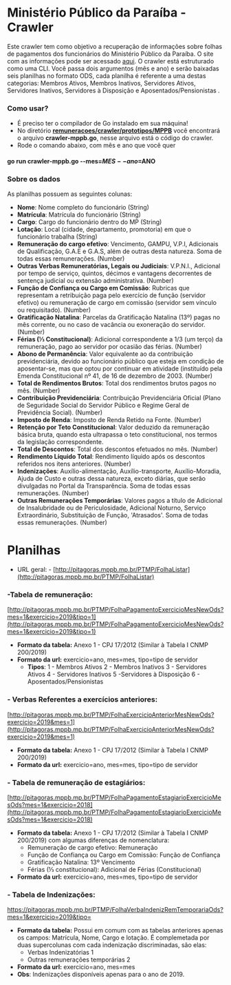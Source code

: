 # Ministério Público da Paraíba - Crawler
Este crawler tem como objetivo a recuperação de informações sobre folhas de pagamentos dos funcionários do Ministério Público da Paraíba. O site com as informações pode ser acessado [aqui](http://pitagoras.mppb.mp.br/PTMP/FolhaListar).
O crawler está estruturado como uma CLI. Você passa dois argumentos (mês e ano) e serão baixadas seis planilhas no formato ODS, cada planilha é referente a uma destas categorias: Membros Ativos, Membros Inativos, Servidores Ativos, Servidores Inativos, Servidores à Disposição e Aposentados/Pensionistas
.

### Como usar?
- É preciso ter o compilador de Go instalado em sua máquina!
- No diretório [**remuneracoes/crawler/prototipos/MPPB**](https://github.com/dadosjusbr/remuneracoes/tree/primeiros-crawlers/crawler/prototipos/MPPB) você encontrará o arquivo **crawler-mppb.go**, nesse arquivo está o código do crawler.
- Rode o comando abaixo, com mês e ano que você quer
#### go run crawler-mppb.go --mes=$MES --ano=$ANO

### Sobre os dados

As planilhas possuem as seguintes colunas:

- **Nome**: Nome completo do funcionário (String)
- **Matrícula**: Matrícula do funcionário (String)  
- **Cargo**: Cargo do funcionário dentro do MP (String)
- **Lotação**: Local (cidade, departamento, promotoria) em que o funcionário trabalha (String)
- **Remuneração do cargo efetivo**: Vencimento, GAMPU, V.P.I, Adicionais de Qualificação, G.A.E e G.A.S, além de outras desta natureza. Soma de todas essas remunerações. (Number) 
- **Outras Verbas Remuneratórias, Legais ou Judiciais**: V.P.N.I., Adicional por tempo de serviço, quintos, décimos e vantagens decorrentes de sentença judicial ou extensão administrativa. (Number) 
- **Função de Confiança ou Cargo em Comissão**: Rubricas que representam a retribuição paga pelo exercício de função (servidor efetivo) ou remuneração de cargo em comissão (servidor sem vínculo ou requisitado). (Number) 
- **Gratificação Natalina**: Parcelas da Gratificação Natalina (13º) pagas no mês corrente, ou no caso de vacância ou exoneração do servidor. (Number)  
- **Férias (⅓ Constitucional)**: Adicional correspondente a 1/3 (um terço) da remuneração, pago ao servidor por ocasião das férias. (Number) 
- **Abono de Permanência**:  Valor equivalente ao da contribuição previdenciária, devido ao funcionário público que esteja em condição de aposentar-se, mas que optou por continuar em atividade (instituído pela Emenda Constitucional nº 41, de 16 de dezembro de 2003. (Number) 
- **Total de Rendimentos Brutos**: Total dos rendimentos brutos pagos no mês. (Number) 
- **Contribuição Previdenciária**: Contribuição Previdenciária Oficial (Plano de Seguridade Social do Servidor Público e Regime Geral de Previdência Social). (Number) 
- **Imposto de Renda**: Imposto de Renda Retido na Fonte. (Number) 
- **Retenção por Teto Constitucional**: Valor deduzido da remuneração básica bruta, quando esta ultrapassa o teto constitucional, nos termos da legislação correspondente.
- **Total de Descontos**:  Total dos descontos efetuados no mês. (Number) 
- **Rendimento Líquido Total**: Rendimento líquido após os descontos referidos nos itens anteriores. (Number) 
- **Indenizações**: Auxílio-alimentação, Auxílio-transporte, Auxílio-Moradia, Ajuda de Custo e outras dessa natureza, exceto diárias, que serão divulgadas no Portal da Transparência. Soma de todas essas remunerações. (Number) 
- **Outras Remunerações Temporárias**: Valores pagos a título de Adicional de Insalubridade ou de Periculosidade, Adicional Noturno, Serviço Extraordinário, Substituição de Função, 'Atrasados'. Soma de todas essas remunerações. (Number) 


# Planilhas
- URL geral: -   [http://pitagoras.mppb.mp.br/PTMP/FolhaListar](http://pitagoras.mppb.mp.br/PTMP/FolhaListar)

### **-Tabela de remuneração**:  
[http://pitagoras.mppb.mp.br/PTMP/FolhaPagamentoExercicioMesNewOds?mes=1&exercicio=2019&tipo=1](http://pitagoras.mppb.mp.br/PTMP/FolhaPagamentoExercicioMesNewOds?mes=1&exercicio=2019&tipo=1)
-   **Formato da tabela:** Anexo 1 - CPJ 17/2012 (Similar à Tabela I CNMP 200/2019)
-  **Formato da url:** exercicio=ano, mes=mes, tipo=tipo de servidor
	-   **Tipos**:
		1 - Membros Ativos
		2 - Membros Inativos
		3 - Servidores Ativos
		4 - Servidores Inativos
	    5 -Servidores à Disposição
	    6 - Aposentados/Pensionistas

### **-   Verbas Referentes a exercícios anteriores**:  
[http://pitagoras.mppb.mp.br/PTMP/FolhaExercicioAnteriorMesNewOds?exercicio=2019&mes=1](http://pitagoras.mppb.mp.br/PTMP/FolhaExercicioAnteriorMesNewOds?exercicio=2019&mes=1)
-   **Formato da tabela:** Anexo 1 - CPJ 17/2012 (Similar à Tabela I CNMP 200/2019)
-  **Formato da url:** exercicio=ano, mes=mes, tipo=tipo de servidor

### **-  Tabela de remuneração de estagiários**:  
[http://pitagoras.mppb.mp.br/PTMP/FolhaPagamentoEstagiarioExercicioMesOds?mes=1&exercicio=2018](http://pitagoras.mppb.mp.br/PTMP/FolhaPagamentoEstagiarioExercicioMesOds?mes=1&exercicio=2018)
-   **Formato da tabela:**  Anexo 1 - CPJ 17/2012 (Similar à Tabela I CNMP 200/2019) com algumas diferenças de nomenclatura:
	- Remuneração de cargo efetivo: Remuneração
	- Função de Confiança ou Cargo em Comissão: Função de Confiança
	- Gratificação Natalina: 13º Vencimento 
	- Férias (⅓ constitucional): Adicional de Férias (Constitucional)
-  **Formato da url:** exercicio=ano, mes=mes, tipo=tipo de servidor

### **-  Tabela de Indenizações**:  
https://pitagoras.mppb.mp.br/PTMP/FolhaVerbaIndenizRemTemporariaOds?mes=1&exercicio=2019&tipo=

-   **Formato da tabela:**  Possui em comum com as tabelas anteriores apenas os campos: Matrícula, Nome, Cargo e lotação. É complemetada por duas supercolunas com cada indenização discriminadas, são elas:
	- Verbas Indenizatórias 1
	- Outras remunerações temporárias 2
-  **Formato da url:** exercicio=ano, mes=mes
- **Obs**: Indenizações disponíveis apenas para o ano de 2019.




